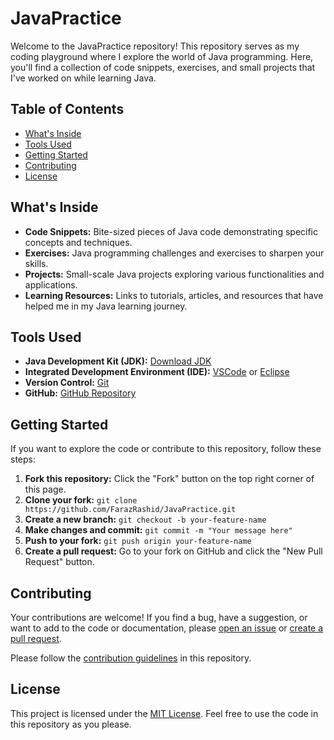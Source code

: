 # JavaPractice

Welcome to the JavaPractice repository! This repository serves as my coding playground where I explore the world of Java programming. Here, you'll find a collection of code snippets, exercises, and small projects that I've worked on while learning Java.

## Table of Contents
- [What's Inside](#whats-inside)
- [Tools Used](#tools-used)
- [Getting Started](#getting-started)
- [Contributing](#contributing)
- [License](#license)

## What's Inside

- **Code Snippets:** Bite-sized pieces of Java code demonstrating specific concepts and techniques.
- **Exercises:** Java programming challenges and exercises to sharpen your skills.
- **Projects:** Small-scale Java projects exploring various functionalities and applications.
- **Learning Resources:** Links to tutorials, articles, and resources that have helped me in my Java learning journey.

## Tools Used

- **Java Development Kit (JDK):** [Download JDK](https://www.oracle.com/java/technologies/javase-jdk15-downloads.html)
- **Integrated Development Environment (IDE):** [VSCode](https://code.visualstudio.com/) or [Eclipse](https://www.eclipse.org/ide/)
- **Version Control:** [Git](https://git-scm.com/)
- **GitHub:** [GitHub Repository](https://github.com/your-username/JavaPractice)

## Getting Started

If you want to explore the code or contribute to this repository, follow these steps:

1. **Fork this repository:** Click the "Fork" button on the top right corner of this page.
2. **Clone your fork:** `git clone https://github.com/FarazRashid/JavaPractice.git`
3. **Create a new branch:** `git checkout -b your-feature-name`
4. **Make changes and commit:** `git commit -m "Your message here"`
5. **Push to your fork:** `git push origin your-feature-name`
6. **Create a pull request:** Go to your fork on GitHub and click the "New Pull Request" button.

## Contributing

Your contributions are welcome! If you find a bug, have a suggestion, or want to add to the code or documentation, please [open an issue](https://github.com/your-username/JavaPractice/issues) or [create a pull request](https://github.com/your-username/JavaPractice/pulls).

Please follow the [contribution guidelines](CONTRIBUTING.md) in this repository.

## License

This project is licensed under the [MIT License](LICENSE). Feel free to use the code in this repository as you please.
